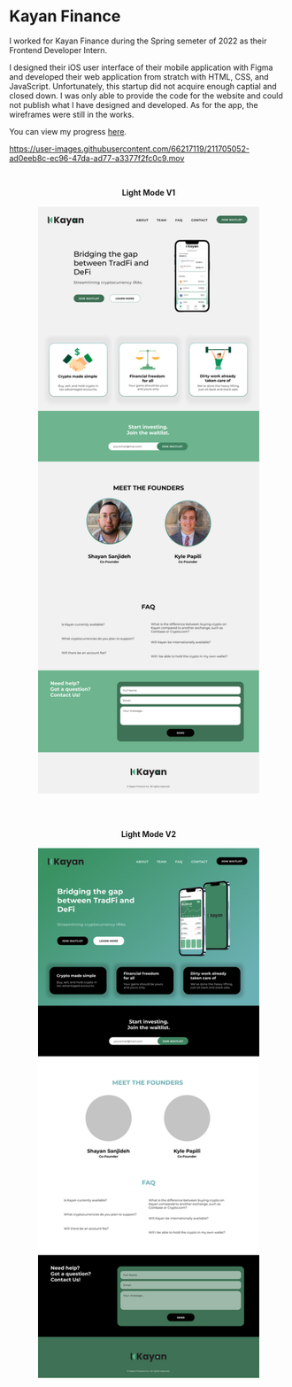 # Kayan Finance

I worked for Kayan Finance during the Spring semeter of 2022 as their Frontend Developer Intern. 

I designed their iOS user interface of their mobile application with Figma and developed their web application from stratch with HTML, CSS, and JavaScript. Unfortunately, this startup did not acquire enough captial and closed down. I was only able to provide the code for the website and could not publish what I have designed and developed. As for the app, the wireframes were still in the works. 

You can view my progress [here][1].

https://user-images.githubusercontent.com/66217119/211705052-ad0eeb8c-ec96-47da-ad77-a3377f2fc0c9.mov

[1]: https://www.figma.com/file/g5GFbJBvmvUgYkgGnJZUF8/Kayan-Finance-Landing-Page
 
<br>
<p align = "center"> 
 <b>Light Mode V1</b> <br> <br>
 <img width="400" height="auto" src="LightModeV1.png">
 </p>
<br> 

<br>
<p align = "center"> 
 <b>Light Mode V2</b> <br> <br>
 <img width="400" height="auto" src="LightModeV2.png">
 </p>
<br> 
